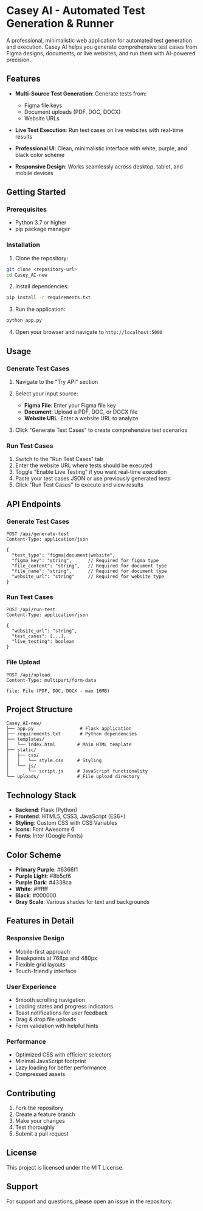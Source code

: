 # Casey AI - Automated Test Generation & Runner

A professional, minimalistic web application for automated test generation and execution. Casey AI helps you generate comprehensive test cases from Figma designs, documents, or live websites, and run them with AI-powered precision.

## Features

- **Multi-Source Test Generation**: Generate tests from:

  - Figma file keys
  - Document uploads (PDF, DOC, DOCX)
  - Website URLs

- **Live Test Execution**: Run test cases on live websites with real-time results

- **Professional UI**: Clean, minimalistic interface with white, purple, and black color scheme

- **Responsive Design**: Works seamlessly across desktop, tablet, and mobile devices

## Getting Started

### Prerequisites

- Python 3.7 or higher
- pip package manager

### Installation

1. Clone the repository:

```bash
git clone <repository-url>
cd Casey_AI-new
```

2. Install dependencies:

```bash
pip install -r requirements.txt
```

3. Run the application:

```bash
python app.py
```

4. Open your browser and navigate to `http://localhost:5000`

## Usage

### Generate Test Cases

1. Navigate to the "Try API" section
2. Select your input source:

   - **Figma File**: Enter your Figma file key
   - **Document**: Upload a PDF, DOC, or DOCX file
   - **Website URL**: Enter a website URL to analyze

3. Click "Generate Test Cases" to create comprehensive test scenarios

### Run Test Cases

1. Switch to the "Run Test Cases" tab
2. Enter the website URL where tests should be executed
3. Toggle "Enable Live Testing" if you want real-time execution
4. Paste your test cases JSON or use previously generated tests
5. Click "Run Test Cases" to execute and view results

## API Endpoints

### Generate Test Cases

```
POST /api/generate-test
Content-Type: application/json

{
  "test_type": "figma|document|website",
  "figma_key": "string",      // Required for figma type
  "file_content": "string",   // Required for document type
  "file_name": "string",      // Required for document type
  "website_url": "string"     // Required for website type
}
```

### Run Test Cases

```
POST /api/run-test
Content-Type: application/json

{
  "website_url": "string",
  "test_cases": [...],
  "live_testing": boolean
}
```

### File Upload

```
POST /api/upload
Content-Type: multipart/form-data

file: File (PDF, DOC, DOCX - max 16MB)
```

## Project Structure

```
Casey_AI-new/
├── app.py                 # Flask application
├── requirements.txt       # Python dependencies
├── templates/
│   └── index.html        # Main HTML template
├── static/
│   ├── css/
│   │   └── style.css     # Styling
│   └── js/
│       └── script.js     # JavaScript functionality
└── uploads/              # File upload directory
```

## Technology Stack

- **Backend**: Flask (Python)
- **Frontend**: HTML5, CSS3, JavaScript (ES6+)
- **Styling**: Custom CSS with CSS Variables
- **Icons**: Font Awesome 6
- **Fonts**: Inter (Google Fonts)

## Color Scheme

- **Primary Purple**: #6366f1
- **Purple Light**: #8b5cf6
- **Purple Dark**: #4338ca
- **White**: #ffffff
- **Black**: #000000
- **Gray Scale**: Various shades for text and backgrounds

## Features in Detail

### Responsive Design

- Mobile-first approach
- Breakpoints at 768px and 480px
- Flexible grid layouts
- Touch-friendly interface

### User Experience

- Smooth scrolling navigation
- Loading states and progress indicators
- Toast notifications for user feedback
- Drag & drop file uploads
- Form validation with helpful hints

### Performance

- Optimized CSS with efficient selectors
- Minimal JavaScript footprint
- Lazy loading for better performance
- Compressed assets

## Contributing

1. Fork the repository
2. Create a feature branch
3. Make your changes
4. Test thoroughly
5. Submit a pull request

## License

This project is licensed under the MIT License.

## Support

For support and questions, please open an issue in the repository.
